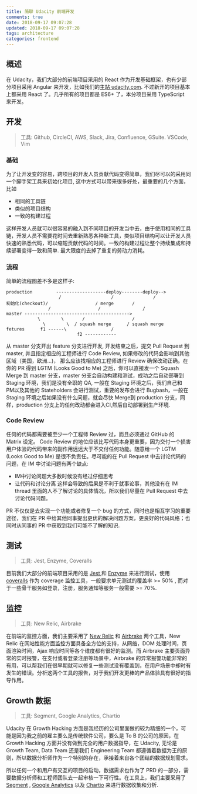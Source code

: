 ```yaml
---
title: 简聊 Udacity 前端开发
comments: true
date: 2018-09-17 09:07:28
updated: 2018-09-17 09:07:28
tags: architecture
categories: frontend
---
```


## 概述

在 Udacity，我们大部分的前端项目采用的 React 作为开发基础框架，也有少部分项目采用 Angular 来开发，比如我们的[主站 udacity.com](https://udacity.com). 不过新开的项目基本上都采用 React 了。几乎所有的项目都是 ES6+ 了，本分项目采用 TypeScript 来开发。

## 开发
> 工具: Github, CircleCI, AWS, Slack, Jira, Confluence, GSuite. VSCode, Vim

### 基础
为了让开发变的容易，跨项目的开发人员贡献代码变得简单，我们尽可以的采用同一个脚手架工具来初始化项目, 这中方式可以带来很多好处，最重要的几个方面，比如

* 相同的工具链
* 类似的项目结构
* 一致的构建过程

这样开发人员就可以很容易的融入到不同项目的开发当中去，由于使用相同的工具链，开发人员不需要花时间去重新熟悉各种新工具，类似项目结构可以让开发人员快速的熟悉代码，可以缩短贡献代码的时间。一致的构建过程让整个持续集成和持续部署变得一致和简单. 最大限度的去掉了重复的劳动力消耗。

### 流程
简单的流程图差不多是这样子:

```
production         -------------------deploy--------deploy-->
					/ 					/				/
初始化(checkout)/                  / merge		  /
				/                  /				/
master ---------------------------------------->
			\        \       /					/
			  \		   \  / squash merge	  / squash merge
fetures      f1 ------\					/
						   f2 ------------
```

从 master 分支开出 feature 分支进行开发, 开发结束之后，提交 Pull Request 到 master, 并且指定相应的工程师进行 Code Review, 如果修改的代码会影响到其他区域（美国，欧洲…)， 那么应该找相应的工程师进行 Review 确保改动正确。在你的 PR 得到 LGTM (Looks Good to Me) 之后，你可以直接发一个 Squash Merge 到 master 分支，master 分支会自动构建和测试，成功之后自动部署到 Staging 环境，我们是没有全职的 QA, 一般在 Staging 环境之后，我们自己和 PM以及其他的 Stateholders 会进行测试，重要的发布会进行 Bugbash，一般在 Staging 环境之后如果没有什么问题，就会尽快 Merge到 production 分支，同样，production 分支上的任何改动都会进入CI,然后自动部署到生产环境.

### Code Review
任何的代码都需要被至少一个工程师 Review 过，而且必须通过 GitHub 的 Matrix 设定。 Code Review 的地位应该比写代码本身更重要，因为交付一个损害用户体验的代码带来的副作用远远大于不交付任何功能。随意给一个 LGTM (Looks Good to Me) 是很不负责任。尽可能的在 Pull Request 中去讨论代码的问题，在 IM 中讨论问题有两个缺点:
* IM中讨论问题大多数时候没有经过仔细思考
* 让代码和讨论分离
这样会导致的后果是不利于就事论事，其他没有在 IM thread 里面的人不了解讨论的具体情况，所以我们尽量在 Pull Request 中去讨论代码问题。

PR 不仅仅是去实现一个功能或者修复一个 bug 的方式，同时也是相互学习的重要途径，我们在 PR 中给其他同事提出更优的解决问题方案，更良好的代码风格；也同时从同事的 PR 中获取到我们可能不了解的知识.

## 测试
> 工具: Jest, Enzyme, Coveralls

目前我们大部分的前端项目采用的是 [Jest ](https://jestjs.io/) 和  [Enzyme](https://airbnb.io/enzyme/) 来进行测试，使用 [coveralls](https://coveralls.io) 作为 coverage 监控工具，一般要求单元测试的覆盖率 >= 50% , 而对于一些骨干服务如登录，注册，服务通知等服务一般需要 >= 70%.

## 监控
> 工具: New Relic, Airbrake

在前端的监控方面，我们主要采用了 [New Relic](https://newrelic.com/) 和 [Airbrake](https://airbrake.io/) 两个工具，New Relic 在网站性能方面监控方面具备全方位的支持，从网络，DOM 处理时间，页面渲染时间，Ajax 响应时间等各个维度都有很好的监测。而 Airbrake 主要页面异常的实时报警，在支付或者登录注册等场景中，Airbrake 的异常报警功能非常的有用，可以帮我们在很早期就可以修复一些测试没有覆盖到，在用户场景中却时有发生的错误。分析这两个工具的报告，对于我们开发更棒的产品体验具有很好的指导作用。

## Growth 数据
> 工具: Segment, Google Analytics, Chartio

Udacity 在 Growth Hacking 方面是我经历的公司里面做的较为精细的一个，可能是因为我之前的雇主要么是传统软件公司，要么是 To B 的公司的原因，在 Growth Hacking 方面并没有做到完全的用户数据指导，在 Udacity, 无论是 Growth Team, Data Team 还是我们 Engineering Team 都遵循着数据为王的原则，所以数据分析师作为一个特别的存在，承接着来自各个团结的数据规划需求。

所以任何一个和用户有交互的项目的启动，数据需求也作为了 PRD 的一部分，需要数据分析师和工程师团队去一起审核一下可行性。在工具上，我们主要采用了 [Segment](https://segment.com/) , [Google Analytics](https://analytics.google.com/analytics/web/#/) 以及 [Chartio](https://chartio.com) 来进行数据收集和分析.
